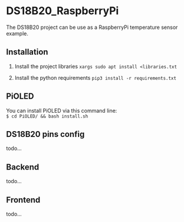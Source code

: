 # DS18B20_RaspberryPi
The DS18B20 project can be use as a RaspberryPi temperature sensor example. 

## Installation
1. Install the project libraries
`xargs sudo apt install <libraries.txt`

2. Install the python requirements
`pip3 install -r requirements.txt`

## PiOLED
You can install PiOLED via this command line:<br>
`
$ cd PiOLED/ && bash install.sh
`

## DS18B20 pins config
todo...

## Backend 
todo...

## Frontend
todo...
